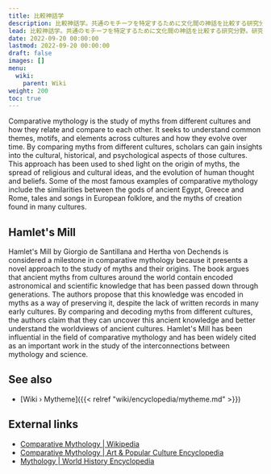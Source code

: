 ```yaml
---
title: 比較神話学
description: 比較神話学。共通のモチーフを特定するために文化間の神話を比較する研究分野。研究によると、文化は神話の再現において重要な重複を描いていることがわかっています。この重複は、文化を超えて共有されるこれらのモチーフが、起こった可能性が非常に高い普遍的な出来事を反映していることを強く示唆しています。
lead: 比較神話学。共通のモチーフを特定するために文化間の神話を比較する研究分野。研究によると、文化は神話の再現において重要な重複を描いていることがわかっています。この重複は、文化を超えて共有されるこれらのモチーフが、起こった可能性が非常に高い普遍的な出来事を反映していることを強く示唆しています。
date: 2022-09-20 00:00:00
lastmod: 2022-09-20 00:00:00
draft: false
images: []
menu:
  wiki:
    parent: Wiki
weight: 200
toc: true
---
```


Comparative mythology is the study of myths from different cultures and how they relate and compare to each other. It seeks to understand common themes, motifs, and elements across cultures and how they evolve over time. By comparing myths from different cultures, scholars can gain insights into the cultural, historical, and psychological aspects of those cultures. This approach has been used to shed light on the origin of myths, the spread of religious and cultural ideas, and the evolution of human thought and beliefs. Some of the most famous examples of comparative mythology include the similarities between the gods of ancient Egypt, Greece and Rome, tales and songs in European folklore, and the myths of creation found in many cultures.

## Hamlet's Mill

Hamlet's Mill by Giorgio de Santillana and Hertha von Dechends is considered a milestone in comparative mythology because it presents a novel approach to the study of myths and their origins. The book argues that ancient myths from cultures around the world contain encoded astronomical and scientific knowledge that has been passed down through generations. The authors propose that this knowledge was encoded in myths as a way of preserving it, despite the lack of written records in many early cultures. By comparing and decoding myths from different cultures, the authors claim that they can uncover this ancient knowledge and better understand the worldviews of ancient cultures. Hamlet's Mill has been influential in the field of comparative mythology and has been widely cited as an important work in the study of the interconnections between mythology and science.

## See also

- [Wiki › Mytheme]({{< relref "wiki/encyclopedia/mytheme.md" >}})

## External links

- [Comparative Mythology | Wikipedia](https://en.wikipedia.org/wiki/Comparative_mythology)
- [Comparative Mythology | Art & Popular Culture Encyclopedia](http://www.artandpopularculture.com/Comparative_mythology)
- [Mythology | World History Encyclopedia](https://www.worldhistory.org/mythology/)